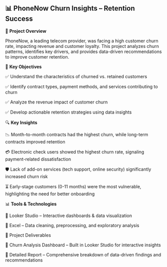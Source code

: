 ## 📊 **PhoneNow Churn Insights – Retention Success**

📌 **Project Overview**

PhoneNow, a leading telecom provider, was facing a high customer churn rate, impacting revenue and customer loyalty. This project analyzes churn patterns, identifies key drivers, and provides data-driven recommendations to improve customer retention.

🎯 **Key Objectives**

✅ Understand the characteristics of churned vs. retained customers

✅ Identify contract types, payment methods, and services contributing to churn

✅ Analyze the revenue impact of customer churn

✅ Develop actionable retention strategies using data insights

🔍 **Key Insights**

📉 Month-to-month contracts had the highest churn, while long-term contracts improved retention

💳 Electronic check users showed the highest churn rate, signaling payment-related dissatisfaction

🛡️ Lack of add-on services (tech support, online security) significantly increased churn risk

⏳ Early-stage customers (0-11 months) were the most vulnerable, highlighting the need for better onboarding

📊 **Tools & Technologies**

🔹 Looker Studio – Interactive dashboards & data visualization

🔹 Excel – Data cleaning, preprocessing, and exploratory analysis

🚀 Project Deliverables

📌 Churn Analysis Dashboard – Built in Looker Studio for interactive insights

📌 Detailed Report – Comprehensive breakdown of data-driven findings and recommendations
